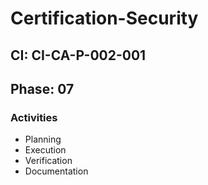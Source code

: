 # Certification-Security

## CI: CI-CA-P-002-001
## Phase: 07

### Activities
- Planning
- Execution
- Verification
- Documentation
